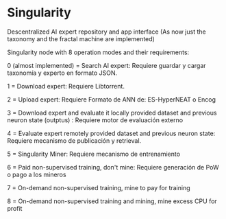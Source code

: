 ﻿Singularity
===========

Descentralized AI expert repository and app interface (As now just the taxonomy and the fractal machine are implemented)

Singularity node with 8 operation modes and their requirements:

0 (almost implemented) = Search AI expert: Requiere guardar y cargar taxonomía y experto en formato JSON.

1 = Download expert: Requiere Libtorrent.

2 = Upload expert: Requiere Formato de ANN de: ES-HyperNEAT o Encog

3 = Download expert and evaluate it locally provided dataset and previous neuron state (outptus) : Requiere motor de evaluación externo

4 = Evaluate expert remotely provided dataset and previous neuron state: Requiere mecanismo de publicación y retrieval.

5 = Singularity Miner: Requiere mecanismo de entrenamiento

6 = Paid non-supervised training, don't mine: Requiere generación de PoW o pago a los  mineros

7 = On-demand non-supervised training, mine to pay for training

8 = On-demand non-supervised training and mining, mine excess CPU for profit
 
 
